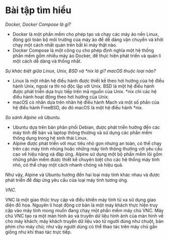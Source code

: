 # Bài tập tìm hiểu

*Docker, Docker Compose là gì?*

- Docker là một phần mềm cho phép tạo và chạy các máy ảo nền Linux, đóng gói toàn bộ môi trường của máy ảo để dễ dàng
  vận chuyển và khởi chạy một cách nhất quán trên bất kì máy thật nào.
- Docker Compose là một công cụ cho phép định nghĩa một hệ thống phần mềm gồm nhiều máy ảo Docker, để thực hiện phát
  triển và quản lí một cách dễ dàng và thống nhất.

*Sự khác biệt giữa Linux, Unix, BSD và \*nix là gì? macOS thuộc loại nào?*

- Linux là một nhân hệ điều hành được thiết kế theo hơi hướng của hệ điều hành Unix, ngoài ra thì nó độc lập với Unix.
  BSD là một hệ điều hành được phát triển dựa trực tiếp trên mã nguồn của Unix. \*nix chỉ các hệ điều hành hoạt động
  theo hơi hướng của Unix.
- macOS có nhân dựa trên nhân hệ điều hành Mach và một số phần của hệ điều hành FreeBSD, do đó macOS là một hệ điều hành
  \*nix.

*So sánh Alpine và Ubuntu.*

- Ubuntu dựa trên bản phân phối Debian, được phát triển hướng đến các máy tính để bàn và laptop thông thường và sử dụng
  các phần mềm thông dụng trong hệ sinh thái Linux.
- Alpine được phát triển với mục tiêu nhỏ gọn nhưng an toàn, có thể chạy trên các máy tính nhúng hoặc những máy tính
  thông thường với yêu cầu cao về hiệu năng và đáp ứng. Alpine sử dụng một bộ phần mềm lõi gồm những phần mềm được thiết
  kế chuyên biệt cho các hệ thống máy tính nhỏ, có thể chạy một cách nhanh chóng và hiệu quả.

Như vậy, Alpine và Ubuntu hướng đến hai loại máy tính khác nhau và được phát triển để đáp ứng yêu cầu của loại máy tính
tương ứng.

*VNC.*

VNC là một giao thức truy cập và điều khiển máy tính từ xa sử dụng giao diện đồ họa. Nguyên lí hoạt động cơ bản là một
máy khách thực hiện truy cập vào máy tính mong muốn đang chạy một phần mềm máy chủ VNC. Máy chủ VNC tạo ra một màn hình
ảo và truyền dữ liệu hình ảnh của màn hình về cho máy khách; máy khách truyền dữ liệu vào từ người dùng như chuột, bàn
phím cho máy chủ; như vậy người dùng có thể thao tác trên máy chủ gần giống như khi thao tác trực tiếp.